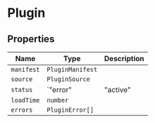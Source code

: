 # Plugin

## Properties

| Name | Type | Description |
|------|------|-------------|
| `manifest` | `PluginManifest` |  |
| `source` | `PluginSource` |  |
| `status` | `"error" | "active" | "inactive"` |  |
| `loadTime` | `number` |  |
| `errors` | `PluginError[]` |  |

